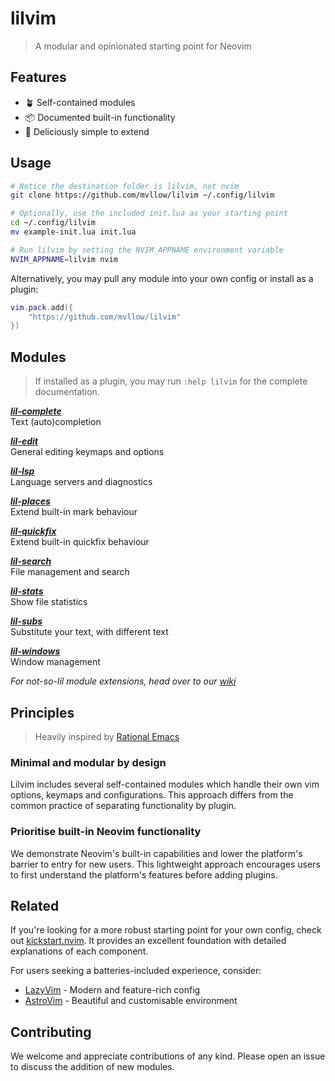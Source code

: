 # lilvim

> A modular and opinionated starting point for Neovim

## Features

- 🪴 Self-contained modules
- 📦 Documented built-in functionality
- 🥟 Deliciously simple to extend

## Usage

```sh
# Notice the destination folder is lilvim, not nvim
git clone https://github.com/mvllow/lilvim ~/.config/lilvim

# Optionally, use the included init.lua as your starting point
cd ~/.config/lilvim
mv example-init.lua init.lua

# Run lilvim by setting the NVIM_APPNAME environment variable
NVIM_APPNAME=lilvim nvim
```

Alternatively, you may pull any module into your own config or install as a plugin:

```lua
vim.pack.add({
	"https://github.com/mvllow/lilvim"
})
```

## Modules

> If installed as a plugin, you may run `:help lilvim` for the complete documentation.

_**[lil-complete](lua/lil-complete.lua)**_\
Text (auto)completion

_**[lil-edit](lua/lil-edit.lua)**_\
General editing keymaps and options

_**[lil-lsp](lua/lil-lsp.lua)**_\
Language servers and diagnostics

_**[lil-places](lua/lil-places.lua)**_\
Extend built-in mark behaviour

_**[lil-quickfix](lua/lil-quickfix.lua)**_\
Extend built-in quickfix behaviour

_**[lil-search](lua/lil-search.lua)**_\
File management and search

_**[lil-stats](lua/lil-stats.lua)**_\
Show file statistics

_**[lil-subs](lua/lil-subs.lua)**_\
Substitute your text, with different text

_**[lil-windows](lua/lil-windows.lua)**_\
Window management

_For not-so-lil module extensions, head over to our [wiki](https://github.com/mvllow/lilvim/wiki)_

## Principles

> Heavily inspired by [Rational Emacs](https://github.com/SystemCrafters/rational-emacs)

### Minimal and modular by design

Lilvim includes several self-contained modules which handle their own vim options, keymaps and configurations. This approach differs from the common practice of separating functionality by plugin.

### Prioritise built-in Neovim functionality

We demonstrate Neovim's built-in capabilities and lower the platform's barrier to entry for new users. This lightweight approach encourages users to first understand the platform's features before adding plugins.

## Related

If you're looking for a more robust starting point for your own config, check out [kickstart.nvim](https://github.com/nvim-lua/kickstart.nvim). It provides an excellent foundation with detailed explanations of each component.

For users seeking a batteries-included experience, consider:

- [LazyVim](https://github.com/LazyVim/LazyVim) - Modern and feature-rich config
- [AstroVim](https://github.com/kabinspace/AstroVim) - Beautiful and customisable environment

## Contributing

We welcome and appreciate contributions of any kind. Please open an issue to discuss the addition of new modules.
